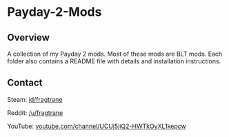 # Payday-2-Mods

## Overview

A collection of my Payday 2 mods. Most of these mods are BLT mods. Each folder also contains a README file with details and installation instructions.

## Contact

Steam: [id/fragtrane](https://steamcommunity.com/id/fragtrane)

Reddit: [/u/fragtrane](https://www.reddit.com/user/fragtrane)

YouTube: [youtube.com/channel/UCUj5jiQ2-HWTkOyXL1kepcw](https://www.youtube.com/channel/UCUj5jiQ2-HWTkOyXL1kepcw)